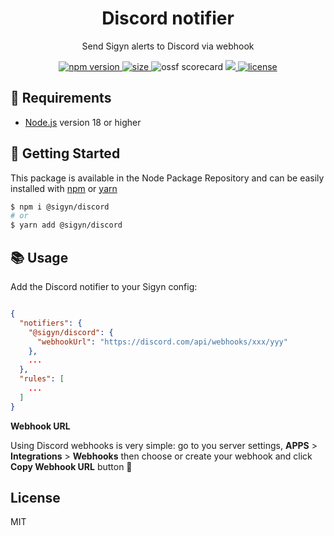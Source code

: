 <p align="center"><h1 align="center">
  Discord notifier
</h1></p>

<p align="center">
  Send Sigyn alerts to Discord via webhook
</p>

<p align="center">
  <a href="https://github.com/MyUnisoft/sigyn/src/discord">
    <img src="https://img.shields.io/github/package-json/v/MyUnisoft/sigyn/main/src/discord?style=for-the-badge&label=version" alt="npm version">
  </a>
  <a href="https://github.com/MyUnisoft/sigyn/src/discord">
    <img src="https://img.shields.io/bundlephobia/min/@sigyn/discord?style=for-the-badge" alt="size">
  </a>
    <img src="https://api.securityscorecards.dev/projects/github.com/MyUnisoft/sigyn/badge?style=for-the-badge" alt="ossf scorecard">
  </a>
  <a href="https://github.com/MyUnisoft/sigyn/tree/main/src/discord">
    <img src="https://img.shields.io/github/actions/workflow/status/MyUnisoft/sigyn/discord.yml?style=for-the-badge">
  </a>
  <a href="https://github.com/MyUnisoft/sigyn/tree/main/src/LICENSE">
    <img src="https://img.shields.io/github/license/MyUnisoft/sigyn?style=for-the-badge" alt="license">
  </a>
</p>

## 🚧 Requirements

- [Node.js](https://nodejs.org/en/) version 18 or higher

## 🚀 Getting Started

This package is available in the Node Package Repository and can be easily installed with [npm](https://doc.npmjs.com/getting-started/what-is-npm) or [yarn](https://yarnpkg.com)

```bash
$ npm i @sigyn/discord
# or
$ yarn add @sigyn/discord
```

## 📚 Usage

Add the Discord notifier to your Sigyn config:

```json

{
  "notifiers": {
    "@sigyn/discord": {
      "webhookUrl": "https://discord.com/api/webhooks/xxx/yyy"
    },
    ...
  },
  "rules": [
    ...
  ]
}
```

**Webhook URL**

Using Discord webhooks is very simple: go to you server settings, **APPS** > **Integrations** > **Webhooks** then choose or create your webhook and click **Copy Webhook URL** button 🎉

## License
MIT

